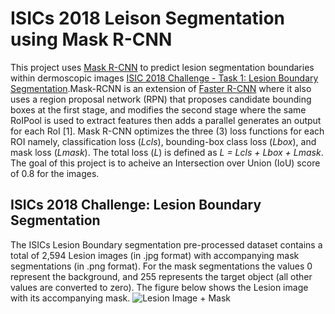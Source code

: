 # ISICs 2018 Leison Segmentation using Mask R-CNN

This project uses [Mask R-CNN](https://arxiv.org/abs/1703.06870) to predict lesion segmentation boundaries within dermoscopic images [ISIC 2018 Challenge - Task 1: Lesion Boundary Segmentation](https://challenge.isic-archive.com/landing/2018/45/).Mask-RCNN is an extension of [Faster R-CNN](https://proceedings.neurips.cc/paper/2015/file/14bfa6bb14875e45bba028a21ed38046-Paper.pdf) where it also uses a region proposal network (RPN) that proposes candidate bounding boxes at the first stage, and modifies the second stage where the same RoIPool is used to extract features then adds a parallel generates an output for each RoI [1]. Mask R-CNN optimizes the three (3) loss functions for each ROI namely, classification loss (_Lcls_), bounding-box class loss (_Lbox_), and mask loss (_Lmask_). The total loss (_L_) is defined as _L = Lcls + Lbox + Lmask_. The goal of this project is to acheive an Intersection over Union (IoU) score of 0.8 for the images.

## ISICs 2018 Challenge: Lesion Boundary Segmentation
The ISICs Lesion Boundary segmentation pre-processed dataset contains a total of 2,594 Lesion images (in .jpg format) with accompanying mask segmentations (in .png format). For the mask segmentations the values 0 represent the background, and 255 represents the target object (all other values are converted to zero). The figure below shows the Lesion image with its accompanying mask.
![Lesion Image + Mask](https://github.com/christianburbon/lettuce_annotation/blob/master/other_images/visualize_image_mask.png)

